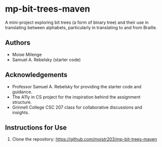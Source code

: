 # mp-bit-trees-maven

A mini-project exploring bit trees (a form of binary tree) and their use in translating between alphabets, particularly in translating to and from Braille.

## **Authors**

- Moise Milenge
- Samuel A. Rebelsky (starter code)

## **Acknowledgements**

- Professor Samuel A. Rebelsky for providing the starter code and guidance.
- The A11y in CS project for the inspiration behind the assignment structure.
- Grinnell College CSC 207 class for collaborative discussions and insights.

## **Instructions for Use**

1. Clone the repository:
   https://github.com/moistr203/mp-bit-trees-maven